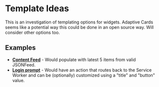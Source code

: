 # Template Ideas

This is an investigation of templating options for widgets. Adaptive Cards seems like a potential way this could be done in an open source way. Will consider other options too.

## Examples

* [**Content Feed**](/templates/login.ac.json) - Would populate with latest 5 items from valid JSONFeed.
* [**Login prompt**](/templates/login.ac.json) - Would have an action that routes back to the Service Worker and can be (optionally) customized using a "title" and "button" value.